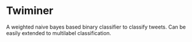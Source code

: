 Twiminer
========

A weighted naive bayes based binary classifier to classify tweets. Can be easily extended to multilabel classification.
